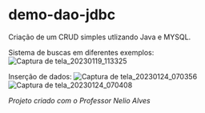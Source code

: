 # demo-dao-jdbc

Criação de um CRUD simples utlizando Java e MYSQL.

Sistema de buscas em diferentes exemplos: 
![Captura de tela_20230119_113325](https://user-images.githubusercontent.com/102675098/213469651-a8b97f96-e672-4b96-b37d-82c49f46d933.png)

Inserção de dados:
![Captura de tela_20230124_070356](https://user-images.githubusercontent.com/102675098/214263560-51d07b07-ab95-478f-8151-f4ada345d675.png)
![Captura de tela_20230124_070408](https://user-images.githubusercontent.com/102675098/214263570-e07398d8-8692-4393-957a-ab6d829766d8.png)





*Projeto criado com o Professor Nelio Alves*
